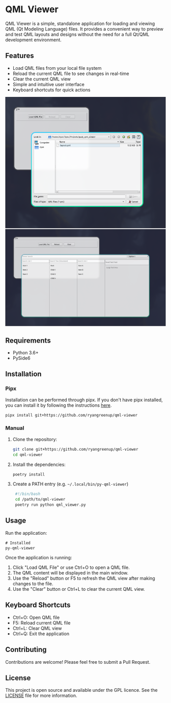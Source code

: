 # QML Viewer

QML Viewer is a simple, standalone application for loading and viewing QML (Qt Modeling Language) files. It provides a convenient way to preview and test QML layouts and designs without the need for a full Qt/QML development environment.

## Features

- Load QML files from your local file system
- Reload the current QML file to see changes in real-time
- Clear the current QML view
- Simple and intuitive user interface
- Keyboard shortcuts for quick actions


![](./media/screenshot.png)
![](./media/screenshot-with-layout.png)


## Requirements

- Python 3.6+
- PySide6

## Installation

### Pipx

Installation can be performed through pipx. If you don't have pipx installed, you can install it by following the instructions [here](https://pipxproject.github.io/pipx/installation/).

   ```bash
   pipx install git+https://github.com/ryangreenup/qml-viewer
   ```

### Manual

1. Clone the repository:

   ```bash
   git clone git+https://github.com/ryangreenup/qml-viewer
   cd qml-viewer
   ```
2. Install the dependencies:

   ```bash
   poetry install
   ```
3. Create a PATH entry (e.g. `~/.local/bin/py-qml-viewer`)

   ```bash
    #!/bin/bash
    cd /path/to/qml-viewer
    poetry run python qml_viewer.py
   ```

## Usage

Run the application:

```
# Installed
py-qml-viewer
```

Once the application is running:

1. Click "Load QML File" or use Ctrl+O to open a QML file.
2. The QML content will be displayed in the main window.
3. Use the "Reload" button or F5 to refresh the QML view after making changes to the file.
4. Use the "Clear" button or Ctrl+L to clear the current QML view.

## Keyboard Shortcuts

- Ctrl+O: Open QML file
- F5: Reload current QML file
- Ctrl+L: Clear QML view
- Ctrl+Q: Exit the application

## Contributing

Contributions are welcome! Please feel free to submit a Pull Request.

## License

This project is open source and available under the GPL licence. See the [LICENSE](LICENSE) file for more information.
